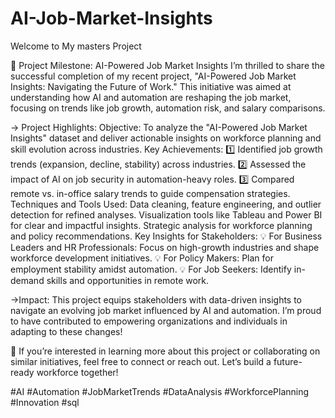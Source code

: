 # AI-Job-Market-Insights
Welcome to My masters Project

🌟 Project Milestone: AI-Powered Job Market Insights 
I’m thrilled to share the successful completion of my recent project, "AI-Powered Job Market Insights: Navigating the Future of Work." This initiative was aimed at understanding how AI and automation are reshaping the job market, focusing on trends like job growth, automation risk, and salary comparisons.

-> Project Highlights:
Objective: To analyze the "AI-Powered Job Market Insights" dataset and deliver actionable insights on workforce planning and skill evolution across industries.
Key Achievements:
1️⃣ Identified job growth trends (expansion, decline, stability) across industries.
2️⃣ Assessed the impact of AI on job security in automation-heavy roles.
3️⃣ Compared remote vs. in-office salary trends to guide compensation strategies.
Techniques and Tools Used:
Data cleaning, feature engineering, and outlier detection for refined analyses.
Visualization tools like Tableau and Power BI for clear and impactful insights.
Strategic analysis for workforce planning and policy recommendations.
Key Insights for Stakeholders:
💡 For Business Leaders and HR Professionals: Focus on high-growth industries and shape workforce development initiatives.
💡 For Policy Makers: Plan for employment stability amidst automation.
💡 For Job Seekers: Identify in-demand skills and opportunities in remote work.

->Impact:
This project equips stakeholders with data-driven insights to navigate an evolving job market influenced by AI and automation. I’m proud to have contributed to empowering organizations and individuals in adapting to these changes!

📌 If you’re interested in learning more about this project or collaborating on similar initiatives, feel free to connect or reach out. Let’s build a future-ready workforce together!


#AI
 #Automation
 #JobMarketTrends
 #DataAnalysis
 #WorkforcePlanning 
#Innovation
#sql
